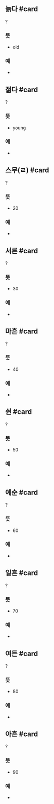 ## 늙다 #card
?
### 뜻
- old
### 예
-
<!--SR:!2025-04-02,23,250-->

## 젊다 #card
?
### 뜻
- young
### 예
-
<!--SR:!2025-04-10,23,250-->

## 스무(ㄹ) #card
?
### 뜻
- 20
### 예
-
<!--SR:!2025-04-04,24,250-->

## 서른 #card
?
### 뜻
- 30
### 예
-
<!--SR:!2025-04-12,17,230-->

## 마흔 #card
?
### 뜻
- 40
### 예
-
<!--SR:!2025-05-22,57,250-->

## 쉰 #card
?
### 뜻
- 50
### 예
-
<!--SR:!2025-05-09,50,250-->

## 예순 #card
?
### 뜻
- 60
### 예
-
<!--SR:!2025-04-18,31,230-->

## 일흔 #card
?
### 뜻
- 70
### 예
-
<!--SR:!2025-05-24,58,250-->

## 여든 #card
?
### 뜻
- 80
### 예
-
<!--SR:!2025-04-21,23,230-->

## 아흔 #card
?
### 뜻
- 90
### 예
-
<!--SR:!2025-05-15,53,250-->
